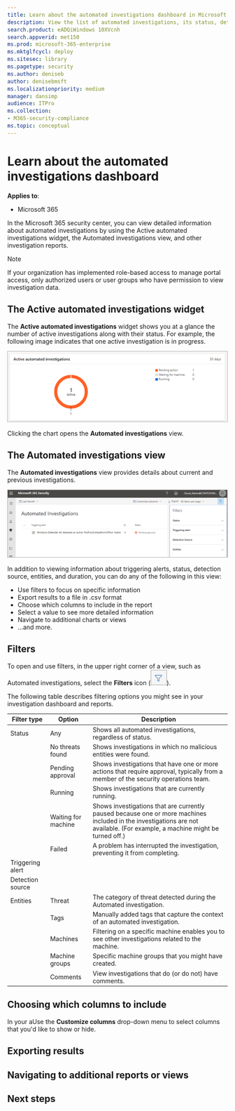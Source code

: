 ```yaml
---
title: Learn about the automated investigations dashboard in Microsoft 365 
description: View the list of automated investigations, its status, detection source and other details
search.product: eADQiWindows 10XVcnh
search.appverid: met150
ms.prod: microsoft-365-enterprise
ms.mktglfcycl: deploy
ms.sitesec: library
ms.pagetype: security
ms.author: deniseb
author: denisebmsft
ms.localizationpriority: medium
manager: dansimp
audience: ITPro
ms.collection: 
- M365-security-compliance 
ms.topic: conceptual
---
```


# Learn about the automated investigations dashboard

**Applies to**:
- Microsoft 365

In the Microsoft 365 security center, you can view detailed information about automated investigations by using the Active automated investigations widget, the Automated investigations view, and other investigation reports. 

>[!NOTE]
>If your organization has implemented role-based access to manage portal access, only authorized users or user groups who have permission to view investigation data. 

## The Active automated investigations widget

The **Active automated investigations** widget shows you at a glance the number of active investigations along with their status. For example, the following image indicates that one active investigation is in progress.

![Active automated investigations](images/air-active-investigations.png)

Clicking the chart opens the **Automated investigations** view.

## The Automated investigations view

The **Automated investigations** view provides details about current and previous investigations. 

![automated investigations detailed view](images/air-automated-investigations-list-with-filters.png)

In addition to viewing information about triggering alerts, status, detection source, entities, and duration, you can do any of the following in this view:
- Use filters to focus on specific information
- Export results to a file in .csv format
- Choose which columns to include in the report
- Select a value to see more detailed information
- Navigate to additional charts or views
- ...and more.

## Filters

To open and use filters, in the upper right corner of a view, such as Automated investigations, select the **Filters** icon (![AIR filter icon](images/air-filtericon.png)).

The following table describes filtering options you might see in your investigation dashboard and reports.

|Filter type  |Option  |Description  |
|---------|---------|---------|
|Status     |Any         |Shows all automated investigations, regardless of status.         |
|     |No threats found         |Shows investigations in which no malicious entities were found.         |
| |Pending approval |Shows investigations that have one or more actions that require approval, typically from a member of the security operations team. |
| |Running |Shows investigations that are currently running. |
| |Waiting for machine|Shows investigations that are currently paused because one or more machines included in the investigations are not available. (For example, a machine might be turned off.) |
| | Failed   | A problem has interrupted the investigation, preventing it from completing. |
|Triggering alert | | |
|Detection source| | |
|Entities |Threat     |The category of threat detected during the Automated investigation.         |
| |Tags     |Manually added tags that capture the context of an automated investigation.         |
| |Machines |Filtering on a specific machine enables you to see other investigations related to the machine.|
| |Machine groups | Specific machine groups that you might have created.|
| |Comments | View investigations that do (or do not) have comments.|

## Choosing which columns to include

In your aUse the **Customize columns** drop-down menu to select columns that you'd like to show or hide. 

## Exporting results



## Navigating to additional reports or views

## Next steps



